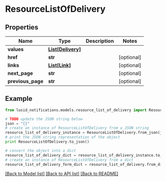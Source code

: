 # ResourceListOfDelivery


## Properties
Name | Type | Description | Notes
------------ | ------------- | ------------- | -------------
**values** | [**List[Delivery]**](Delivery.md) |  | 
**href** | **str** |  | [optional] 
**links** | [**List[Link]**](Link.md) |  | [optional] 
**next_page** | **str** |  | [optional] 
**previous_page** | **str** |  | [optional] 

## Example

```python
from lusid_notifications.models.resource_list_of_delivery import ResourceListOfDelivery

# TODO update the JSON string below
json = "{}"
# create an instance of ResourceListOfDelivery from a JSON string
resource_list_of_delivery_instance = ResourceListOfDelivery.from_json(json)
# print the JSON string representation of the object
print ResourceListOfDelivery.to_json()

# convert the object into a dict
resource_list_of_delivery_dict = resource_list_of_delivery_instance.to_dict()
# create an instance of ResourceListOfDelivery from a dict
resource_list_of_delivery_form_dict = resource_list_of_delivery.from_dict(resource_list_of_delivery_dict)
```
[[Back to Model list]](../README.md#documentation-for-models) [[Back to API list]](../README.md#documentation-for-api-endpoints) [[Back to README]](../README.md)


